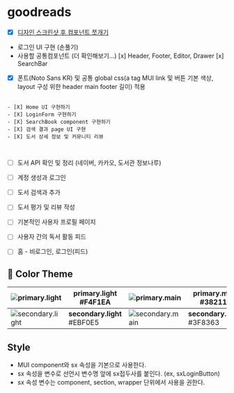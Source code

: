 # goodreads

- [x] [디자인 스크린샷 후 컴포넌트 쪼개기](<(https://www.figma.com/file/5gEzxwmNHwav14bwg6Ak3Q/%EC%BB%B4%ED%8F%AC%EB%84%8C%ED%8A%B8-%EC%AA%BC%EA%B0%9C%EA%B8%B0?type=design&node-id=37-99&mode=design&t=BjTAn795MOb39f0t-4)>)

- 로그인 UI 구현 (손풀기)
- 사용할 공통컴포넌트 (더 확인해보기...)
  [x] Header, Footer, Editor, Drawer
  [x] SearchBar
- [x] 폰트(Noto Sans KR) 및 공통 global css(a tag MUI link 및 버튼 기본 색상, layout 구성 위한 header main footer 길이) 적용

```

- [X] Home UI 구현하기
- [X] LoginForm 구현하기
- [X] SearchBook component 구현하기
- [X] 검색 결과 page UI 구현
- [X] 도서 상세 정보 및 커뮤니티 리뷰



```

- [ ] 도서 API 확인 및 정리 (네이버, 카카오, 도서관 정보나루)

- [ ] 계정 생성과 로그인
- [ ] 도서 검색과 추가
- [ ] 도서 평가 및 리뷰 작성
- [ ] 기본적인 사용자 프로필 페이지
- [ ] 사용자 간의 독서 활동 피드
- [ ] 홈 - 비로그인, 로그인(피드)

## 🎨 Color Theme

| ![primary.light](https://via.placeholder.com/50/F4F1EA/000000?text=+) | **primary.light**<br/>#F4F1EA | ![primary.main](https://via.placeholder.com/50/382110/000000?text=+) | **primary.main**<br/>#382110 | ![primary.dark](https://via.placeholder.com/50/1E1915/000000?text=+) | **primary.dark**<br/>#1E1915 |
| --- | --- | --- | --- | --- | --- |
| ![secondary.light](https://via.placeholder.com/50/EBF0E5/000000?text=+) | **secondary.light**<br/>#EBF0E5 | ![secondary.main](https://via.placeholder.com/50/3F8363/000000?text=+) | **secondary.main**<br/>#3F8363 | ![secondary.dark](https://via.placeholder.com/50/00635D/000000?text=+) | **secondary.dark**<br/>#00635D |


## Style

- MUI component와 sx 속성을 기본으로 사용한다.
- sx 속성을 변수로 선언시 변수명 앞에 sx접두사를 붙인다. (ex, sxLoginButton)
- sx 속성 변수는 component, section, wrapper 단위에서 사용을 권한다.
